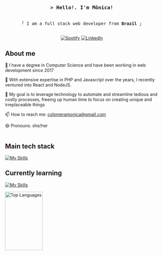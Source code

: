 <!-- Intro  -->
<h3 align="center">
        <samp>&gt; Hello!. I'm Mônica!</samp>
</h3>

<p align="center"> 
  <samp>
    <br>
    「 I am a full stack web developer from <b>Brazil</b> 」
    <br>
    <br>
  </samp>
</p>

<p align="center">
  <a href="https://open.spotify.com/user/12147317221?si=8d935d715e994cce" target="_blank"><img src="https://img.shields.io/badge/Spotify-%231ED760.svg?&style=flat-square&logo=spotify&logoColor=white" alt="Spotify"></a>
  <a href="https://www.linkedin.com/in/colomeramonica" target="_blank"><img src="https://img.shields.io/badge/LinkedIn-%230077B5.svg?&style=flat-square&logo=linkedin&logoColor=white" alt="LinkedIn"></a> 
</p>

## About me

<p>
  👯 I have a degree in Computer Science and have been working in web development since 2017 <br/>
        
  🌸 With extensive expertise in PHP and Javascript over the years, I recently ventured into React and NodeJS. <br/>
  
  🎯 My goal is to leverage technology to automate and streamline tedious and costly processes, freeing up human time to focus on creating unique and irreplaceable things <br/>
  
  📫 How to reach me: colomeramonica@gmail.com  <br/>
  
  😄 Pronouns: she/her <br/><br/>  
</p>

## Main tech stack
<p>
  
[![My Skills](https://skillicons.dev/icons?i=php,laravel,docker,nodejs,vue&theme=dark)](https://skillicons.dev)
</p>

## Currently learning
<p>
        
[![My Skills](https://skillicons.dev/icons?i=ts,react,tailwind&theme=dark)](https://skillicons.dev)

</p>
        


<p align="right">
  
 <a href="https://github.com/colomeramonica"><img alt="Top Languages" src="https://denvercoder1-github-readme-stats.vercel.app/api/top-langs/?username=colomeramonica&langs_count=8&layout=compact&theme=react&border_color=7F3FBF&bg_color=0D1117&title_color=F85D7F&icon_color=F8D866" height="192px" width="49.5%"/></a>
  
</p>

